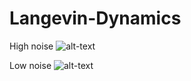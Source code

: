 ﻿# Langevin-Dynamics
High noise
![alt-text](https://github.com/claCase/Langevin-Dynamics/blob/main/Figures/anim1.png)

Low noise
![alt-text](https://github.com/claCase/Langevin-Dynamics/blob/main/Figures/anim.png)
